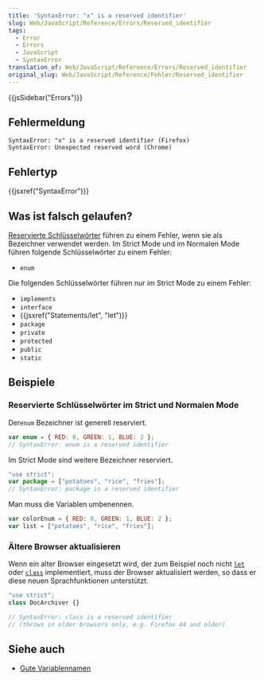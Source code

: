 ```yaml
---
title: 'SyntaxError: "x" is a reserved identifier'
slug: Web/JavaScript/Reference/Errors/Reserved_identifier
tags:
  - Error
  - Errors
  - JavaScript
  - SyntaxError
translation_of: Web/JavaScript/Reference/Errors/Reserved_identifier
original_slug: Web/JavaScript/Reference/Fehler/Reserved_identifier
---
```

{{jsSidebar("Errors")}}

## Fehlermeldung

    SyntaxError: "x" is a reserved identifier (Firefox)
    SyntaxError: Unexpected reserved word (Chrome)

## Fehlertyp

{{jsxref("SyntaxError")}}

## Was ist falsch gelaufen?

[Reservierte Schlüsselwörter](/de/docs/Web/JavaScript/Reference/Lexical_grammar#Schlüsselwörter) führen zu einem Fehler, wenn sie als Bezeichner verwendet werden. Im Strict Mode und im Normalen Mode führen folgende Schlüsselwörter zu einem Fehler:

- `enum`

Die folgenden Schlüsselwörter führen nur im Strict Mode zu einem Fehler:

- `implements`
- `interface`
- {{jsxref("Statements/let", "let")}}
- `package`
- `private`
- `protected`
- `public`
- `static`

## Beispiele

### Reservierte Schlüsselwörter im Strict und Normalen Mode

Der`enum` Bezeichner ist generell reserviert.

```js example-bad
var enum = { RED: 0, GREEN: 1, BLUE: 2 };
// SyntaxError: enum is a reserved identifier
```

Im Strict Mode sind weitere Bezeichner reserviert.

```js example-bad
"use strict";
var package = ["potatoes", "rice", "fries"];
// SyntaxError: package is a reserved identifier
```

Man muss die Variablen umbenennen.

```js example-good
var colorEnum = { RED: 0, GREEN: 1, BLUE: 2 };
var list = ["potatoes", "rice", "fries"];
```

### Ältere Browser aktualisieren

Wenn ein alter Browser eingesetzt wird, der zum Beispiel noch nicht [`let`](/de/docs/Web/JavaScript/Reference/Statements/let) oder [`class`](/de/docs/Web/JavaScript/Reference/Statements/class) implementiert, muss der Browser aktualisiert werden, so dass er diese neuen Sprachfunktionen unterstützt.

```js
"use strict";
class DocArchiver {}

// SyntaxError: class is a reserved identifier
// (throws in older browsers only, e.g. Firefox 44 and older)
```

## Siehe auch

- [Gute Variablennamen](http://wiki.c2.com/?GoodVariableNames)
